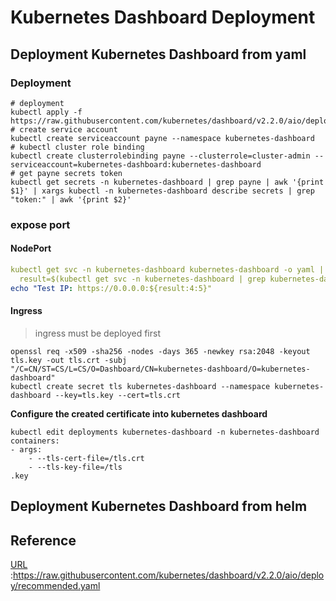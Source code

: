 # Kubernetes Dashboard Deployment

## Deployment Kubernetes Dashboard from yaml

### Deployment

```shell
# deployment 
kubectl apply -f https://raw.githubusercontent.com/kubernetes/dashboard/v2.2.0/aio/deploy/recommended.yaml
# create service account
kubectl create serviceaccount payne --namespace kubernetes-dashboard
# kubectl cluster role binding
kubectl create clusterrolebinding payne --clusterrole=cluster-admin --serviceaccount=kubernetes-dashboard:kubernetes-dashboard
# get payne secrets token
kubectl get secrets -n kubernetes-dashboard | grep payne | awk '{print $1}' | xargs kubectl -n kubernetes-dashboard describe secrets | grep "token:" | awk '{print $2}'
```

### expose port

#### NodePort

```yaml
kubectl get svc -n kubernetes-dashboard kubernetes-dashboard -o yaml | sed 's/\ClusterIP/NodePort/g' | kubectl apply -f
  result=$(kubectl get svc -n kubernetes-dashboard | grep kubernetes-dashboard | awk '{print $5}')
echo "Test IP: https://0.0.0.0:${result:4:5}"
```

#### Ingress

> ingress must be deployed first

```shell
openssl req -x509 -sha256 -nodes -days 365 -newkey rsa:2048 -keyout tls.key -out tls.crt -subj "/C=CN/ST=CS/L=CS/O=Dashboard/CN=kubernetes-dashboard/O=kubernetes-dashboard"
kubectl create secret tls kubernetes-dashboard --namespace kubernetes-dashboard --key=tls.key --cert=tls.crt 
```

**Configure the created certificate into kubernetes dashboard**

```shell
kubectl edit deployments kubernetes-dashboard -n kubernetes-dashboard	
containers:
- args:
	- --tls-cert-file=/tls.crt
	- --tls-key-file=/tls                                                                                                                                                                               .key
```

## Deployment Kubernetes Dashboard from helm

## Reference

[URL](https://raw.githubusercontent.com/kubernetes/dashboard/v2.2.0/aio/deploy/recommended.yaml) :https://raw.githubusercontent.com/kubernetes/dashboard/v2.2.0/aio/deploy/recommended.yaml

